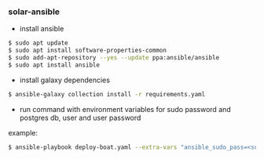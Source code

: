 ### solar-ansible

* install ansible

```bash
$ sudo apt update
$ sudo apt install software-properties-common
$ sudo add-apt-repository --yes --update ppa:ansible/ansible
$ sudo apt install ansible
```
* install galaxy dependencies

```bash
$ ansible-galaxy collection install -r requirements.yaml
```

* run command with environment variables for sudo password and postgres db, user and user password

example:
```bash
$ ansible-playbook deploy-boat.yaml --extra-vars "ansible_sudo_pass=<sudo_password> db_user=<postgres_user> db_name=<postgres_db> db_password=<postgres_password>"
```
